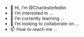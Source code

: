 - 👋 Hi, I’m @Charlestinfedlin
- 👀 I’m interested in ...
- 🌱 I’m currently learning ...
- 💞️ I’m looking to collaborate on ...
- 📫 How to reach me ...

<!---
Charlestinfedlin/Charlestinfedlin is a ✨ special ✨ repository because its `README.md` (this file) appears on your GitHub profile.
You can click the Preview link to take a look at your changes.
--->
